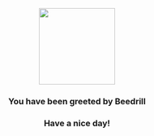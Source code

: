 <p align="center">
    <img src="https://raw.githubusercontent.com/PokeAPI/sprites/master/sprites/pokemon/15.png" width="150" height="150">
</p>
<h3 align="center">You have been greeted by  <b>Beedrill</b></h3>
<h3 align="center">Have a nice day!</h3>
